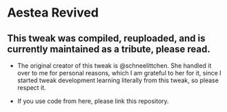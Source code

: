 # Aestea Revived

## This tweak was compiled, reuploaded, and is currently maintained as a tribute, please read.


* The original creator of this tweak is @schneelittchen. She handled it over to me for personal reasons, which I am grateful to her for it, since I started tweak development learning literally from this tweak, so please respect it.

* If you use code from here, please link this repository.